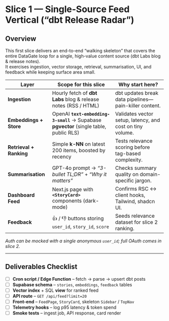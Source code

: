 # Slice 1 — **Single-Source Feed Vertical (“dbt Release Radar”)**

## Overview
This first slice delivers an end-to-end “walking skeleton” that covers the entire DataGate loop for a single, high-value content source (dbt Labs blog & release notes).  
It exercises ingestion, vector storage, retrieval, summarisation, UI, and feedback while keeping surface area small.

| **Layer** | **Scope for this slice** | **Why start here?** |
|-----------|--------------------------|---------------------|
| **Ingestion** | Hourly fetch of **dbt Labs** blog & release notes (RSS / HTML) | dbt updates break data pipelines—pain-killer content. |
| **Embeddings + Store** | OpenAI **`text-embedding-3-small`** → Supabase **pgvector** (single table, public RLS) | Validates vector setup, latency, and cost on tiny volume. |
| **Retrieval + Ranking** | Simple **k-NN** on latest 200 items, boosted by recency | Tests relevance scoring before tag-based complexity. |
| **Summarisation** | GPT-4o prompt → *“3-bullet TL;DR”* + *“Why it matters”* | Checks summary quality on domain-specific jargon. |
| **Dashboard Feed** | Next.js page with **`<StoryCard>`** components (dark-mode) | Confirms RSC ↔ client hooks, Tailwind, shadcn UI. |
| **Feedback** | 👍 / 👎 buttons storing `user_id`, `story_id`, `score` | Seeds relevance dataset for slice 2 ranking. |

*Auth can be mocked with a single anonymous `user_id`; full OAuth comes in slice 2.*

---

## Deliverables Checklist
- [ ] **Cron script / Edge Function** – fetch → parse → upsert dbt posts  
- [ ] **Supabase schema** – `stories`, `embeddings`, `feedback` tables  
- [ ] **Vector index** + SQL **view** for ranked feed  
- [ ] **API route** – `GET /api/feed?limit=20`  
- [ ] **Front-end** – `FeedPage`, `StoryCard`, skeleton `Sidebar` / `TopNav`  
- [ ] **Telemetry hooks** – log p95 latency & token spend  
- [ ] **Smoke tests** – ingest job, API response, card render
